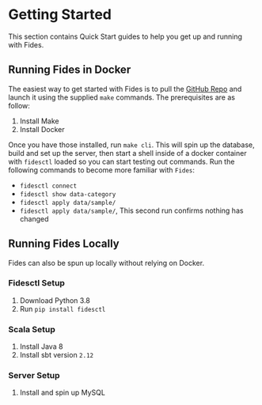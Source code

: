 # Getting Started

This section contains Quick Start guides to help you get up and running with Fides.

## Running Fides in Docker

The easiest way to get started with Fides is to pull the [GitHub Repo](https://github.com/ethyca/fides) and launch it using the supplied `make` commands. The prerequisites are as follow:

1. Install Make
1. Install Docker

Once you have those installed, run `make cli`. This will spin up the database, build and set up the server, then start a shell inside of a docker container with `fidesctl` loaded so you can start testing out commands. Run the following commands to become more familiar with `Fides`:

* `fidesctl connect`
* `fidesctl show data-category`
* `fidesctl apply data/sample/`
* `fidesctl apply data/sample/`, This second run confirms nothing has changed

## Running Fides Locally

Fides can also be spun up locally without relying on Docker.

### Fidesctl Setup

1. Download Python 3.8
1. Run `pip install fidesctl`

### Scala Setup

1. Install Java 8
1. Install sbt version `2.12`

### Server Setup

1. Install and spin up MySQL
